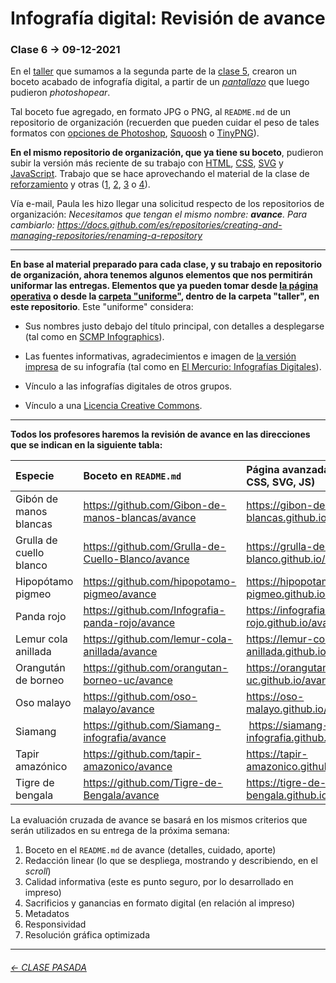 # Infografía digital: Revisión de avance

### Clase 6 → 09-12-2021

En el [taller](https://github.com/profesorfaco/infografia/tree/main/taller) que sumamos a la segunda parte de la [clase 5](https://github.com/profesorfaco/infografia/tree/main/clase-5), crearon un boceto acabado de infografía digital, a partir de un [*pantallazo*](https://www.site-shot.com/) que luego pudieron *photoshopear*.

Tal boceto fue agregado, en formato JPG o PNG, al `README.md` de un repositorio de organización (recuerden que pueden cuidar el peso de tales formatos con [opciones de Photoshop](https://helpx.adobe.com/es/photoshop-elements/using/optimizing-images.html), [Squoosh](https://squoosh.app/) o [TinyPNG](https://tinypng.com/)).  

**En el mismo repositorio de organización, que ya tiene su boceto**, pudieron subir la versión más reciente de su trabajo con [HTML](https://developer.mozilla.org/es/docs/Web/HTML), [CSS](https://developer.mozilla.org/es/docs/Web/CSS), [SVG](https://developer.mozilla.org/es/docs/Web/SVG) y [JavaScript](https://jsparagatos.com/). Trabajo que se hace aprovechando el material de la clase de [reforzamiento](https://profesorfaco.github.io/infografia/reforzamiento/) y otras ([1](https://github.com/profesorfaco/infografia/tree/main/clase-1), [2](https://github.com/profesorfaco/infografia/tree/main/clase-2), [3](https://github.com/profesorfaco/infografia/tree/main/clase-3) o [4](https://github.com/profesorfaco/infografia/tree/main/clase-4)).

Vía e-mail, Paula les hizo llegar una solicitud respecto de los repositorios de organización: *Necesitamos que tengan el mismo nombre: **avance**. Para cambiarlo: https://docs.github.com/es/repositories/creating-and-managing-repositories/renaming-a-repository*

- - - - - - - 

**En base al material preparado para cada clase, y su trabajo en repositorio de organización, ahora tenemos algunos elementos que nos permitirán uniformar las entregas. Elementos que ya pueden tomar desde [la página operativa](https://profesorfaco.github.io/infografia/taller/uniforme/) o desde la [carpeta "uniforme"](https://github.com/profesorfaco/infografia/tree/main/taller/uniforme), dentro de la carpeta "taller", en este repositorio**. Este "uniforme" considera:

- Sus nombres justo debajo del título principal, con detalles a desplegarse (tal como en [SCMP Infographics](https://www.scmp.com/infographic/)).

- Las fuentes informativas, agradecimientos e imagen de [la versión impresa](https://drive.google.com/drive/folders/1OmYADzkYFF7FnujnnZ98mQIHIyosC-q_?usp=sharing) de su infografía (tal como en [El Mercurio: Infografías Digitales](http://infografias.elmercurio.com/)). 

- Vínculo a las infografías digitales de otros grupos. 

- Vínculo a una [Licencia Creative Commons](https://creativecommons.org/choose/?lang=es).

- - - - - - - - -

**Todos los profesores haremos la revisión de avance en las direcciones que se indican en la siguiente tabla:**

| Especie | Boceto en `README.md` | Página avanzada (HTML, CSS, SVG, JS)    |
|:--------|:---------------------|:----------|
| Gibón de manos blancas | https://github.com/Gibon-de-manos-blancas/avance | https://gibon-de-manos-blancas.github.io/avance/ |
| Grulla de cuello blanco | https://github.com/Grulla-de-Cuello-Blanco/avance | https://grulla-de-cuello-blanco.github.io/avance |
| Hipopótamo pigmeo | https://github.com/hipopotamo-pigmeo/avance | https://hipopotamo-pigmeo.github.io/avance |
| Panda rojo | https://github.com/Infografia-panda-rojo/avance | https://infografia-panda-rojo.github.io/avance |
| Lemur cola anillada | https://github.com/lemur-cola-anillada/avance | https://lemur-cola-anillada.github.io/avance |
| Orangután de borneo | https://github.com/orangutan-borneo-uc/avance | https://orangutan-borneo-uc.github.io/avance |
| Oso malayo | https://github.com/oso-malayo/avance | https://oso-malayo.github.io/avance |
| Siamang | https://github.com/Siamang-infografia/avance | https://siamang-infografia.github.io/avance |
| Tapir amazónico | https://github.com/tapir-amazonico/avance | https://tapir-amazonico.github.io/avance | 
| Tigre de bengala | https://github.com/Tigre-de-Bengala/avance | https://tigre-de-bengala.github.io/avance/ |


La evaluación cruzada de avance se basará en los mismos criterios que serán utilizados en su entrega de la próxima semana:

1. Boceto en el `README.md` de avance (detalles, cuidado, aporte)
2. Redacción linear (lo que se despliega, mostrando y describiendo, en el *scroll*)
3. Calidad informativa (este es punto seguro, por lo desarrollado en impreso)
4. Sacrificios y ganancias en formato digital (en relación al impreso)
5. Metadatos
6. Responsividad
7. Resolución gráfica optimizada 

- - - - - - - -

###### [← CLASE PASADA](https://github.com/profesorfaco/infografia/tree/main/clase-5)

